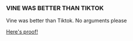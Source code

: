 <html> 
<head> 
</head>
<body>
<h3>VINE WAS BETTER THAN TIKTOK</h3> 
<p>Vine was better than Tiktok. No arguments please</p>
<a href="https://www.youtube.com/watch?v=DOQr3lZv-Ec">Here's proof!</a>
<p>
